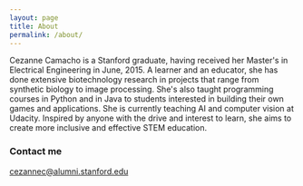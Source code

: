 ```yaml
---
layout: page
title: About
permalink: /about/
---
```



Cezanne Camacho is a Stanford graduate,
having received her Master's in Electrical Engineering in June, 2015.
A learner and an educator, she has done extensive biotechnology research in projects that range from synthetic biology
to image processing. She's also taught programming courses in Python and in Java to students interested in building their own games and applications. She is currently teaching AI and computer vision at Udacity. Inspired by anyone with the drive and interest to learn, she aims to create more inclusive and effective STEM education.


### Contact me

[cezannec@alumni.stanford.edu](mailto:cezannec@alumni.stanford.edu)
